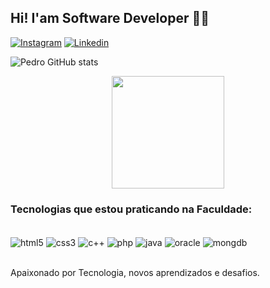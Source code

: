 ## Hi! I'am Software Developer 🧑‍💻

[![Instagram](https://img.shields.io/badge/Instagram-E4405F?style=for-the-badge&logo=instagram&logoColor=white)](https://www.instagram.com/pedrinn333/)
[![Linkedin](https://img.shields.io/badge/LinkedIn-0077B5?style=for-the-badge&logo=linkedin&logoColor=white)](https://www.linkedin.com/in/pedro-oliveira-0b0906193/)

![Pedro GitHub stats](https://github-readme-stats.vercel.app/api?username=PedroOliveira2003&show_icons=true&theme=dracula)
<div align="center">
        <img height="180em" src="https://github-readme-stats.vercel.app/api/top-langs/?username=PedroOliveira2003&layout=compact&langs_count=7&theme=nightowl" />
</div>

### Tecnologias que estou praticando na Faculdade:

<div style="display: inline_block"><br/>
    <img align="center" alt="html5" src="https://img.shields.io/badge/HTML5-E34F26?style=for-the-badge&logo=html5&logoColor=white"/>
    <img align="center" alt="css3" src="https://img.shields.io/badge/CSS3-1572B6?style=for-the-badge&logo=css3&logoColor=white"/>
    <img align="center" alt="c++" src="https://img.shields.io/badge/C%2B%2B-00599C?style=for-the-badge&logo=c%2B%2B&logoColor=white"/>
    <img align="center" alt="php" src="https://img.shields.io/badge/PHP-777BB4?style=for-the-badge&logo=php&logoColor=white"/>
    <img align="center" alt="java" src="https://img.shields.io/badge/Java-ED8B00?style=for-the-badge&logo=openjdk&logoColor=white"/>
    <img align="center" alt="oracle" src="https://img.shields.io/badge/Oracle-F80000?style=for-the-badge&logo=oracle&logoColor=black"/>
    <img align="center" alt="mongdb" src="https://img.shields.io/badge/MongoDB-4EA94B?style=for-the-badge&logo=mongodb&logoColor=white"/>
</div><br/>



Apaixonado por Tecnologia, novos aprendizados e desafios.

